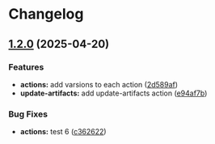 # Changelog

## [1.2.0](https://github.com/MapColonies/actions/compare/update-artifacts-file-v1.1.1...update-artifacts-file-v1.2.0) (2025-04-20)


### Features

* **actions:** add varsions to each action ([2d589af](https://github.com/MapColonies/actions/commit/2d589af3406a8b5fe203f7ff26dce495867de7a8))
* **update-artifacts:** add update-artifacts action ([e94af7b](https://github.com/MapColonies/actions/commit/e94af7bd4f4c6543112c372a59621b2a632b2cd4))


### Bug Fixes

* **actions:** test 6 ([c362622](https://github.com/MapColonies/actions/commit/c36262249e5ce1710a5b7d2567975003d2d54d68))
